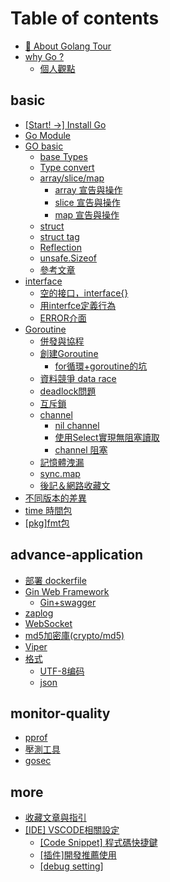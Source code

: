 # Table of contents

* [🌸 About Golang Tour](README.md)
* [why Go ?](why-go/README.md)
  * [個人觀點](why-go/ge-ren-guan-dian.md)

## basic

* [\[Start! ->\] Install Go](basic/kai-shi-go-lv-cheng-install-go.md)
* [Go Module](basic/go-module.md)
* [GO basic](basic/go-basic/README.md)
  * [base Types](basic/go-basic/xing-tai-types.md)
  * [Type convert](basic/go-basic/xing-tai-zhuan-huan-type-convert.md)
  * [array/slice/map](basic/go-basic/array-slice-map/README.md)
    * [array 宣告與操作](basic/go-basic/array-slice-map/array-xuan-gao-yu-cao-zuo.md)
    * [slice 宣告與操作](basic/go-basic/array-slice-map/slice-xuan-gao-yu-cao-zuo.md)
    * [map 宣告與操作](basic/go-basic/array-slice-map/map-xuan-gao-yu-cao-zuo.md)
  * [struct](basic/go-basic/struct.md)
  * [struct tag](basic/go-basic/struct-tag.md)
  * [Reflection](basic/go-basic/reflection.md)
  * [unsafe.Sizeof](basic/go-basic/unsafe.sizeof.md)
  * [參考文章](basic/go-basic/can-kao-wen-zhang.md)
* [interface](basic/interface/README.md)
  * [空的接口，interface{}](basic/interface/kong-de-jie-kou-interface.md)
  * [用interfce定義行為](basic/interface/yong-interfce-ding-yi-hang-wei.md)
  * [ERROR介面](basic/interface/error.md)
* [Goroutine](basic/goroutine/README.md)
  * [併發與協程](basic/goroutine/bing-fa-yu-xie-cheng.md)
  * [創建Goroutine](basic/goroutine/chuang-jian-goroutine.md)
    * [for循環+goroutine的坑](basic/goroutine/chuang-jian-goroutine/for-xun-huan-+goroutine-de-keng.md)
  * [資料競爭 data race](basic/goroutine/zi-liao-jing-zheng-data-race.md)
  * [deadlock問題](basic/goroutine/deadlock-wen-ti.md)
  * [互斥鎖](basic/goroutine/hu-chi-suo.md)
  * [channel](basic/goroutine/channel/README.md)
    * [nil channel](basic/goroutine/channel/nil-channel.md)
    * [使用Select實現無阻塞讀取](basic/goroutine/channel/shi-yong-select-shi-xian-wu-zu-sai-du-qu.md)
    * [channel 阻塞](basic/goroutine/channel/channel-zu-sai.md)
  * [記憶體洩漏](basic/goroutine/ji-yi-ti-xie-lou.md)
  * [sync.map](basic/goroutine/sync.map.md)
  * [後記＆網路收藏文](basic/goroutine/hou-ji-wang-lu-shou-cang-wen.md)
* [不同版本的差異](basic/bu-tong-ban-ben-de-cha-yi.md)
* [time 時間包](basic/time-shi-jian-bao.md)
* [\[pkg\]fmt包](basic/pkgfmt-bao.md)

## advance-application

* [部署 dockerfile](advance-application/bu-shu-dockerfile.md)
* [Gin Web Framework](advance-application/gin-web-framework/README.md)
  * [Gin+swagger](advance-application/gin-web-framework/gin+swagger.md)
* [zaplog](advance-application/zaplog.md)
* [WebSocket](advance-application/websocket.md)
* [md5加密庫(crypto/md5)](advance-application/md5-jia-mi-ku-cryptomd5.md)
* [Viper](advance-application/viper.md)
* [格式](advance-application/ge-shi/README.md)
  * [UTF-8编码](advance-application/utf8-bian-ma.md)
  * [json](advance-application/ge-shi/json.md)

## monitor-quality

* [pprof](monitor-quality/pprof.md)
* [壓測工具](monitor-quality/ya-ce-gong-ju.md)
* [gosec](monitor-quality/gosec.md)

## more

* [收藏文章與指引](more/shou-cang-wen-zhang-yu-zhi-yin.md)
* [\[IDE\] VSCODE相關設定](more/ide-vscode-xiang-guan-she-ding/README.md)
  * [\[Code Snippet\] 程式碼快捷鍵](more/ide-vscode-xiang-guan-she-ding/code-snippet-cheng-shi-ma-kuai-jie-jian.md)
  * [\[插件\]開發推薦使用](more/ide-vscode-xiang-guan-she-ding/cha-jian-kai-fa-tui-jian-shi-yong.md)
  * [\[debug setting\]](more/ide-vscode-xiang-guan-she-ding/debug-setting.md)
